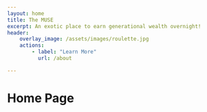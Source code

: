 ```yaml
---
layout: home
title: The MUSE 
excerpt: An exotic place to earn generational wealth overnight!  
header:
    overlay_image: /assets/images/roulette.jpg
    actions: 
        - label: "Learn More"
          url: /about 

---
```


# Home Page 